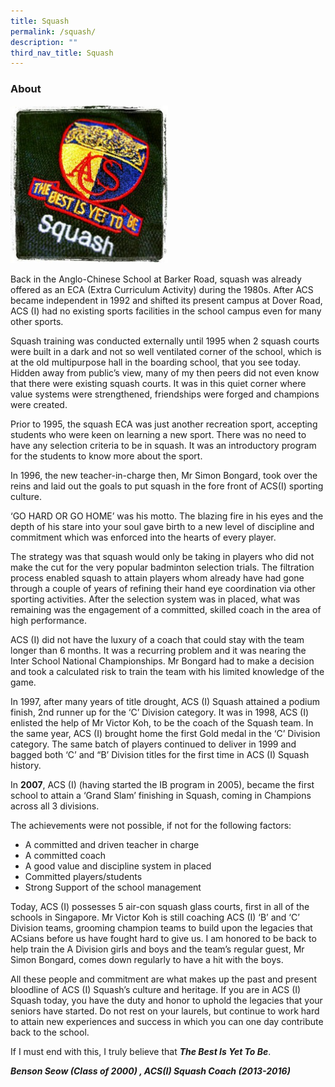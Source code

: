 ```yaml
---
title: Squash
permalink: /squash/
description: ""
third_nav_title: Squash
---
```

### About

<img src="/images/photo-300x300.jpg" 
     style="width:50%">
		 
Back in the Anglo-Chinese School at Barker Road, squash was already offered as an ECA (Extra Curriculum Activity) during the 1980s. After ACS became independent in 1992 and shifted its present campus at Dover Road, ACS (I) had no existing sports facilities in the school campus even for many other sports.

Squash training was conducted externally until 1995 when 2 squash courts were built in a dark and not so well ventilated corner of the school, which is at the old multipurpose hall in the boarding school, that you see today. Hidden away from public’s view, many of my then peers did not even know that there were existing squash courts. It was in this quiet corner where value systems were strengthened, friendships were forged and champions were created.

Prior to 1995, the squash ECA was just another recreation sport, accepting students who were keen on learning a new sport. There was no need to have any selection criteria to be in squash. It was an introductory program for the students to know more about the sport.

In 1996, the new teacher-in-charge then, Mr Simon Bongard, took over the reins and laid out the goals to put squash in the fore front of ACS(I) sporting culture.

‘GO HARD OR GO HOME’ was his motto. The blazing fire in his eyes and the depth of his stare into your soul gave birth to a new level of discipline and commitment which was enforced into the hearts of every player.

The strategy was that squash would only be taking in players who did not make the cut for the very popular badminton selection trials. The filtration process enabled squash to attain players whom already have had gone through a couple of years of refining their hand eye coordination via other sporting activities. After the selection system was in placed, what was remaining was the engagement of a committed, skilled coach in the area of high performance.

ACS (I) did not have the luxury of a coach that could stay with the team longer than 6 months. It was a recurring problem and it was nearing the Inter School National Championships. Mr Bongard had to make a decision and took a calculated risk to train the team with his limited knowledge of the game.

In 1997, after many years of title drought, ACS (I) Squash attained a podium finish, 2nd runner up for the ‘C’ Division category. It was in 1998, ACS (I) enlisted the help of Mr Victor Koh, to be the coach of the Squash team. In the same year, ACS (I) brought home the first Gold medal in the ‘C’ Division category. The same batch of players continued to deliver in 1999 and bagged both ‘C’ and “B’ Division titles for the first time in ACS (I) Squash history.

In **2007**, ACS (I) (having started the IB program in 2005), became the first school to attain a ‘Grand Slam’ finishing in Squash, coming in Champions across all 3 divisions.

The achievements were not possible, if not for the following factors:

*   A committed and driven teacher in charge
*   A committed coach
*   A good value and discipline system in placed
*   Committed players/students
*   Strong Support of the school management

Today, ACS (I) possesses 5 air-con squash glass courts, first in all of the schools in Singapore. Mr Victor Koh is still coaching ACS (I) ‘B’ and ‘C’ Division teams, grooming champion teams to build upon the legacies that ACsians before us have fought hard to give us. I am honored to be back to help train the A Division girls and boys and the team’s regular guest, Mr Simon Bongard, comes down regularly to have a hit with the boys.

All these people and commitment are what makes up the past and present bloodline of ACS (I) Squash’s culture and heritage. If you are in ACS (I) Squash today, you have the duty and honor to uphold the legacies that your seniors have started. Do not rest on your laurels, but continue to work hard to attain new experiences and success in which you can one day contribute back to the school.

If I must end with this, I truly believe that **_The Best Is Yet To Be_**.

**_Benson Seow (Class of 2000) , ACS(I) Squash Coach (2013-2016)_**